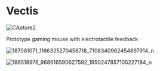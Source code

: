 # Vectis

![CApture2](https://user-images.githubusercontent.com/84445386/119004357-c665ff80-b98e-11eb-997c-84fb238e63d3.PNG)

Prototype gaming mouse with electrotactile feedback

![187081071_1166325270458718_7106340962454897914_n](https://user-images.githubusercontent.com/84445386/119004003-7850fc00-b98e-11eb-9fbb-00a06db5bced.jpg)


![186518976_968616590627592_1950247857105227184_n](https://user-images.githubusercontent.com/84445386/119004126-93237080-b98e-11eb-81ac-90ff999ec3da.jpg)

